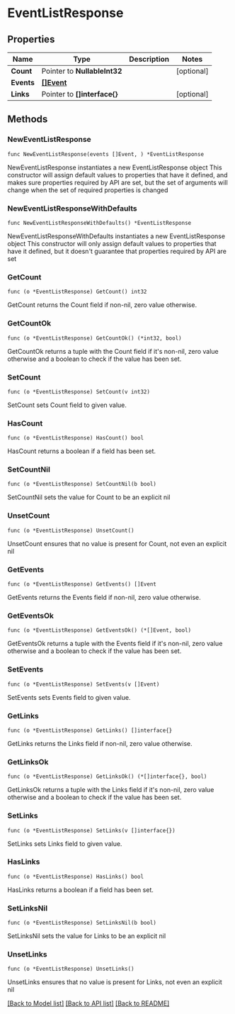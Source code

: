 # EventListResponse

## Properties

Name | Type | Description | Notes
------------ | ------------- | ------------- | -------------
**Count** | Pointer to **NullableInt32** |  | [optional] 
**Events** | [**[]Event**](Event.md) |  | 
**Links** | Pointer to **[]interface{}** |  | [optional] 

## Methods

### NewEventListResponse

`func NewEventListResponse(events []Event, ) *EventListResponse`

NewEventListResponse instantiates a new EventListResponse object
This constructor will assign default values to properties that have it defined,
and makes sure properties required by API are set, but the set of arguments
will change when the set of required properties is changed

### NewEventListResponseWithDefaults

`func NewEventListResponseWithDefaults() *EventListResponse`

NewEventListResponseWithDefaults instantiates a new EventListResponse object
This constructor will only assign default values to properties that have it defined,
but it doesn't guarantee that properties required by API are set

### GetCount

`func (o *EventListResponse) GetCount() int32`

GetCount returns the Count field if non-nil, zero value otherwise.

### GetCountOk

`func (o *EventListResponse) GetCountOk() (*int32, bool)`

GetCountOk returns a tuple with the Count field if it's non-nil, zero value otherwise
and a boolean to check if the value has been set.

### SetCount

`func (o *EventListResponse) SetCount(v int32)`

SetCount sets Count field to given value.

### HasCount

`func (o *EventListResponse) HasCount() bool`

HasCount returns a boolean if a field has been set.

### SetCountNil

`func (o *EventListResponse) SetCountNil(b bool)`

 SetCountNil sets the value for Count to be an explicit nil

### UnsetCount
`func (o *EventListResponse) UnsetCount()`

UnsetCount ensures that no value is present for Count, not even an explicit nil
### GetEvents

`func (o *EventListResponse) GetEvents() []Event`

GetEvents returns the Events field if non-nil, zero value otherwise.

### GetEventsOk

`func (o *EventListResponse) GetEventsOk() (*[]Event, bool)`

GetEventsOk returns a tuple with the Events field if it's non-nil, zero value otherwise
and a boolean to check if the value has been set.

### SetEvents

`func (o *EventListResponse) SetEvents(v []Event)`

SetEvents sets Events field to given value.


### GetLinks

`func (o *EventListResponse) GetLinks() []interface{}`

GetLinks returns the Links field if non-nil, zero value otherwise.

### GetLinksOk

`func (o *EventListResponse) GetLinksOk() (*[]interface{}, bool)`

GetLinksOk returns a tuple with the Links field if it's non-nil, zero value otherwise
and a boolean to check if the value has been set.

### SetLinks

`func (o *EventListResponse) SetLinks(v []interface{})`

SetLinks sets Links field to given value.

### HasLinks

`func (o *EventListResponse) HasLinks() bool`

HasLinks returns a boolean if a field has been set.

### SetLinksNil

`func (o *EventListResponse) SetLinksNil(b bool)`

 SetLinksNil sets the value for Links to be an explicit nil

### UnsetLinks
`func (o *EventListResponse) UnsetLinks()`

UnsetLinks ensures that no value is present for Links, not even an explicit nil

[[Back to Model list]](../README.md#documentation-for-models) [[Back to API list]](../README.md#documentation-for-api-endpoints) [[Back to README]](../README.md)


